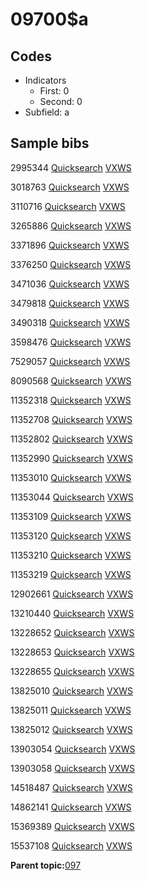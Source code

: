 # 09700$a

## Codes

-   Indicators
    -   First: 0
    -   Second: 0
-   Subfield: a

## Sample bibs

2995344 [Quicksearch](https://search.library.yale.edu/catalog/2995344) [VXWS](http://prodorbis.library.yale.edu:7014/vxws/GetHoldingsService?bibId=2995344)

3018763 [Quicksearch](https://search.library.yale.edu/catalog/3018763) [VXWS](http://prodorbis.library.yale.edu:7014/vxws/GetHoldingsService?bibId=3018763)

3110716 [Quicksearch](https://search.library.yale.edu/catalog/3110716) [VXWS](http://prodorbis.library.yale.edu:7014/vxws/GetHoldingsService?bibId=3110716)

3265886 [Quicksearch](https://search.library.yale.edu/catalog/3265886) [VXWS](http://prodorbis.library.yale.edu:7014/vxws/GetHoldingsService?bibId=3265886)

3371896 [Quicksearch](https://search.library.yale.edu/catalog/3371896) [VXWS](http://prodorbis.library.yale.edu:7014/vxws/GetHoldingsService?bibId=3371896)

3376250 [Quicksearch](https://search.library.yale.edu/catalog/3376250) [VXWS](http://prodorbis.library.yale.edu:7014/vxws/GetHoldingsService?bibId=3376250)

3471036 [Quicksearch](https://search.library.yale.edu/catalog/3471036) [VXWS](http://prodorbis.library.yale.edu:7014/vxws/GetHoldingsService?bibId=3471036)

3479818 [Quicksearch](https://search.library.yale.edu/catalog/3479818) [VXWS](http://prodorbis.library.yale.edu:7014/vxws/GetHoldingsService?bibId=3479818)

3490318 [Quicksearch](https://search.library.yale.edu/catalog/3490318) [VXWS](http://prodorbis.library.yale.edu:7014/vxws/GetHoldingsService?bibId=3490318)

3598476 [Quicksearch](https://search.library.yale.edu/catalog/3598476) [VXWS](http://prodorbis.library.yale.edu:7014/vxws/GetHoldingsService?bibId=3598476)

7529057 [Quicksearch](https://search.library.yale.edu/catalog/7529057) [VXWS](http://prodorbis.library.yale.edu:7014/vxws/GetHoldingsService?bibId=7529057)

8090568 [Quicksearch](https://search.library.yale.edu/catalog/8090568) [VXWS](http://prodorbis.library.yale.edu:7014/vxws/GetHoldingsService?bibId=8090568)

11352318 [Quicksearch](https://search.library.yale.edu/catalog/11352318) [VXWS](http://prodorbis.library.yale.edu:7014/vxws/GetHoldingsService?bibId=11352318)

11352708 [Quicksearch](https://search.library.yale.edu/catalog/11352708) [VXWS](http://prodorbis.library.yale.edu:7014/vxws/GetHoldingsService?bibId=11352708)

11352802 [Quicksearch](https://search.library.yale.edu/catalog/11352802) [VXWS](http://prodorbis.library.yale.edu:7014/vxws/GetHoldingsService?bibId=11352802)

11352990 [Quicksearch](https://search.library.yale.edu/catalog/11352990) [VXWS](http://prodorbis.library.yale.edu:7014/vxws/GetHoldingsService?bibId=11352990)

11353010 [Quicksearch](https://search.library.yale.edu/catalog/11353010) [VXWS](http://prodorbis.library.yale.edu:7014/vxws/GetHoldingsService?bibId=11353010)

11353044 [Quicksearch](https://search.library.yale.edu/catalog/11353044) [VXWS](http://prodorbis.library.yale.edu:7014/vxws/GetHoldingsService?bibId=11353044)

11353109 [Quicksearch](https://search.library.yale.edu/catalog/11353109) [VXWS](http://prodorbis.library.yale.edu:7014/vxws/GetHoldingsService?bibId=11353109)

11353120 [Quicksearch](https://search.library.yale.edu/catalog/11353120) [VXWS](http://prodorbis.library.yale.edu:7014/vxws/GetHoldingsService?bibId=11353120)

11353210 [Quicksearch](https://search.library.yale.edu/catalog/11353210) [VXWS](http://prodorbis.library.yale.edu:7014/vxws/GetHoldingsService?bibId=11353210)

11353219 [Quicksearch](https://search.library.yale.edu/catalog/11353219) [VXWS](http://prodorbis.library.yale.edu:7014/vxws/GetHoldingsService?bibId=11353219)

12902661 [Quicksearch](https://search.library.yale.edu/catalog/12902661) [VXWS](http://prodorbis.library.yale.edu:7014/vxws/GetHoldingsService?bibId=12902661)

13210440 [Quicksearch](https://search.library.yale.edu/catalog/13210440) [VXWS](http://prodorbis.library.yale.edu:7014/vxws/GetHoldingsService?bibId=13210440)

13228652 [Quicksearch](https://search.library.yale.edu/catalog/13228652) [VXWS](http://prodorbis.library.yale.edu:7014/vxws/GetHoldingsService?bibId=13228652)

13228653 [Quicksearch](https://search.library.yale.edu/catalog/13228653) [VXWS](http://prodorbis.library.yale.edu:7014/vxws/GetHoldingsService?bibId=13228653)

13228655 [Quicksearch](https://search.library.yale.edu/catalog/13228655) [VXWS](http://prodorbis.library.yale.edu:7014/vxws/GetHoldingsService?bibId=13228655)

13825010 [Quicksearch](https://search.library.yale.edu/catalog/13825010) [VXWS](http://prodorbis.library.yale.edu:7014/vxws/GetHoldingsService?bibId=13825010)

13825011 [Quicksearch](https://search.library.yale.edu/catalog/13825011) [VXWS](http://prodorbis.library.yale.edu:7014/vxws/GetHoldingsService?bibId=13825011)

13825012 [Quicksearch](https://search.library.yale.edu/catalog/13825012) [VXWS](http://prodorbis.library.yale.edu:7014/vxws/GetHoldingsService?bibId=13825012)

13903054 [Quicksearch](https://search.library.yale.edu/catalog/13903054) [VXWS](http://prodorbis.library.yale.edu:7014/vxws/GetHoldingsService?bibId=13903054)

13903058 [Quicksearch](https://search.library.yale.edu/catalog/13903058) [VXWS](http://prodorbis.library.yale.edu:7014/vxws/GetHoldingsService?bibId=13903058)

14518487 [Quicksearch](https://search.library.yale.edu/catalog/14518487) [VXWS](http://prodorbis.library.yale.edu:7014/vxws/GetHoldingsService?bibId=14518487)

14862141 [Quicksearch](https://search.library.yale.edu/catalog/14862141) [VXWS](http://prodorbis.library.yale.edu:7014/vxws/GetHoldingsService?bibId=14862141)

15369389 [Quicksearch](https://search.library.yale.edu/catalog/15369389) [VXWS](http://prodorbis.library.yale.edu:7014/vxws/GetHoldingsService?bibId=15369389)

15537108 [Quicksearch](https://search.library.yale.edu/catalog/15537108) [VXWS](http://prodorbis.library.yale.edu:7014/vxws/GetHoldingsService?bibId=15537108)

**Parent topic:**[097](../../tags/097/097.md)

